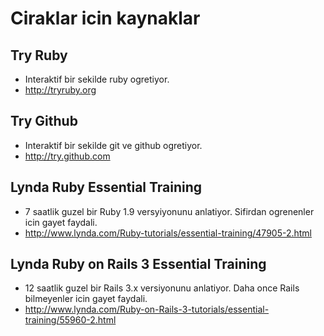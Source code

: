 # Ciraklar icin kaynaklar

## Try Ruby

* Interaktif bir sekilde ruby ogretiyor.
* http://tryruby.org

## Try Github

* Interaktif bir sekilde git ve github ogretiyor.
* http://try.github.com

## Lynda Ruby Essential Training

* 7 saatlik guzel bir Ruby 1.9 versyiyonunu anlatiyor. Sifirdan ogrenenler icin gayet faydali.
* http://www.lynda.com/Ruby-tutorials/essential-training/47905-2.html

## Lynda Ruby on Rails 3 Essential Training

* 12 saatlik guzel bir Rails 3.x versiyonunu anlatiyor. Daha once Rails bilmeyenler icin gayet faydali.
* http://www.lynda.com/Ruby-on-Rails-3-tutorials/essential-training/55960-2.html


